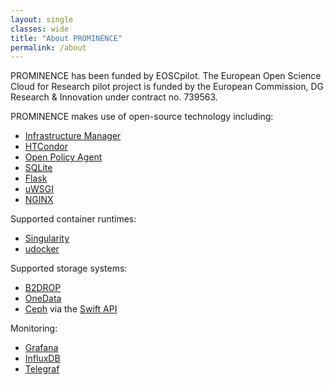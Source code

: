 ```yaml
---
layout: single
classes: wide
title: "About PROMINENCE"
permalink: /about
---
```


PROMINENCE has been funded by EOSCpilot. The European Open Science Cloud for Research pilot project is funded by the European Commission, DG Research & Innovation under contract no. 739563.

PROMINENCE makes use of open-source technology including:
* [Infrastructure Manager](https://www.grycap.upv.es/im/index.php)
* [HTCondor](http://research.cs.wisc.edu/htcondor/)
* [Open Policy Agent](https://www.openpolicyagent.org/)
* [SQLite](https://www.sqlite.org/index.html)
* [Flask](http://flask.pocoo.org/)
* [uWSGI](https://uwsgi-docs.readthedocs.io/en/latest/index.html)
* [NGINX](https://nginx.org/)

Supported container runtimes:
* [Singularity](https://www.sylabs.io/singularity/)
* [udocker](https://github.com/indigo-dc/udocker)

Supported storage systems:
* [B2DROP](https://b2drop.eudat.eu/)
* [OneData](https://onedata.org/)
* [Ceph](https://ceph.com/) via the [Swift API](http://docs.ceph.com/docs/master/radosgw/swift/)

Monitoring:
* [Grafana](https://grafana.com/)
* [InfluxDB](https://www.influxdata.com/time-series-platform/)
* [Telegraf](https://www.influxdata.com/time-series-platform/telegraf/)


